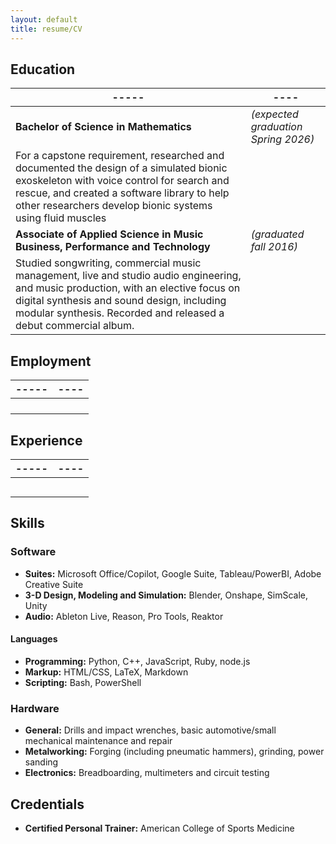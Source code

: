 ```yaml
---
layout: default
title: resume/CV
---
```


Education
---------

|-----|----|
|-----|----|
| **Bachelor of Science in Mathematics** |*(expected graduation Spring 2026)*|
| For a capstone requirement, researched and documented the design of a simulated bionic exoskeleton with voice control for search and rescue, and created a software library to help other researchers develop bionic systems using fluid muscles | |
| **Associate of Applied Science in Music Business, Performance and Technology** | *(graduated fall 2016)* |
| Studied songwriting, commercial music management, live and studio audio engineering, and music production, with an elective focus on digital synthesis and sound design, including modular synthesis. Recorded and released a debut commercial album. | |

Employment
----------

|-----|----|
|-----|----|
| | |
| | |
| | |
| | |
Experience
---------

|-----|----|
|-----|----|
| | |
| | |
| | |
| | |
| | |


Skills
------

### Software

- **Suites:** Microsoft Office/Copilot, Google Suite, Tableau/PowerBI, Adobe Creative Suite
- **3-D Design, Modeling and Simulation:** Blender, Onshape, SimScale, Unity
- **Audio:** Ableton Live, Reason, Pro Tools, Reaktor

#### Languages

- **Programming:** Python, C++, JavaScript, Ruby, node.js
- **Markup:** HTML/CSS, LaTeX, Markdown
- **Scripting:** Bash, PowerShell

### Hardware
- **General:** Drills and impact wrenches, basic automotive/small mechanical maintenance and repair
- **Metalworking:** Forging (including pneumatic hammers), grinding, power sanding
- **Electronics:** Breadboarding, multimeters and circuit testing

Credentials
-----------
- **Certified Personal Trainer:** American College of Sports Medicine